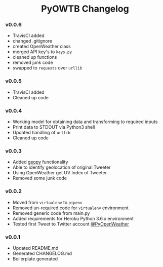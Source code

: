<div align="center">

# PyOWTB Changelog


</div>



<div align="left">

### v0.0.6

* TravisCI added
* changed .gitignore
* created OpenWeather class
* merged API key's to `keys.py`
* cleaned up functions
* removed junk code
* swapped to `requests` over `urllib`
</div>



<div align="left">

### v0.0.5

* TravisCI added
* Cleaned up code

</div>



<div align="left">

### v0.0.4

* Working model for obtaining data and transforming to required inputs
* Print data to STDOUT via Python3 shell
* Updated handling of `urllib`
* Cleaned up code

</div>





<div align="left">

### v0.0.3

* Added [geopy](https://pypi.python.org/pypi/geopy) functionality
* Able to identify geolocation of original Tweeter
* Using OpenWeather get UV Index of Tweeter
* Removed some junk code

</div>


<div align="left">

### v0.0.2

* Moved from `virtualenv` to `pipenv`
* Removed un-required code for `virtualenv` environment
* Removed generic code from main.py
* Added requirements for Heroku Python 3.6.x environment
* Tested first Tweet to Twitter account [@PyOpenWeather](https://twitter.com/PyOpenWeather)

</div>


<div align="left">

### v0.0.1

* Updated README.md
* Generated CHANGELOG.md
* Boilerplate generated

</div>



